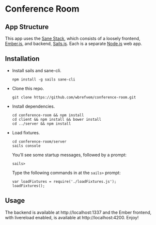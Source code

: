 # Conference Room

## App Structure

This app uses the [Sane Stack](http://www.sanestack.com), which consists of a loosely frontend, [Ember.js](http://emberjs.com),
and backend, [Sails.js](http://sailsjs.org). Each is a separate [Node.js](http://nodejs.org) web app. 

## Installation

* Install sails and sane-cli.  

    ```
    npm install -g sails sane-cli 
    ```

* Clone this repo.  
    
    ```
    git clone https://github.com/wbrefvem/conference-room.git
    ```

* Install dependencies.  

    ```
    cd conference-room && npm install
    cd client && npm install && bower install
    cd ../server && npm install
    ```

* Load fixtures.  

    ```
    cd conference-room/server
    sails console
    ```  

    You'll see some startup messages, followed by a prompt:  
    ```
    sails>
    ```

    Type the following commands in at the ```sails>``` prompt:  

    ```  
    var loadFixtures = require('./loadFixtures.js');
    loadFixtures();
    ```  

## Usage

The backend is available at http://localhost:1337 and the Ember frontend, with livereload enabled, is available
at http://localhost:4200. Enjoy!